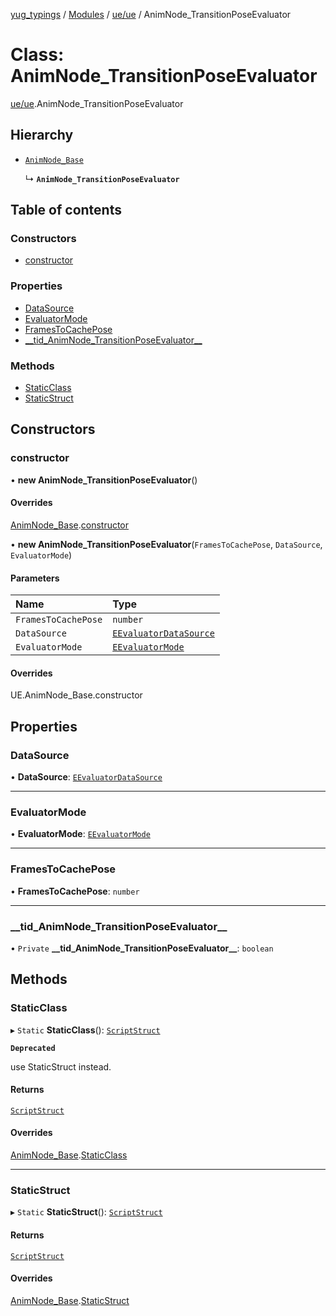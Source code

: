 [yug_typings](../README.md) / [Modules](../modules.md) / [ue/ue](../modules/ue_ue.md) / AnimNode\_TransitionPoseEvaluator

# Class: AnimNode\_TransitionPoseEvaluator

[ue/ue](../modules/ue_ue.md).AnimNode_TransitionPoseEvaluator

## Hierarchy

- [`AnimNode_Base`](ue_ue.AnimNode_Base.md)

  ↳ **`AnimNode_TransitionPoseEvaluator`**

## Table of contents

### Constructors

- [constructor](ue_ue.AnimNode_TransitionPoseEvaluator.md#constructor)

### Properties

- [DataSource](ue_ue.AnimNode_TransitionPoseEvaluator.md#datasource)
- [EvaluatorMode](ue_ue.AnimNode_TransitionPoseEvaluator.md#evaluatormode)
- [FramesToCachePose](ue_ue.AnimNode_TransitionPoseEvaluator.md#framestocachepose)
- [\_\_tid\_AnimNode\_TransitionPoseEvaluator\_\_](ue_ue.AnimNode_TransitionPoseEvaluator.md#__tid_animnode_transitionposeevaluator__)

### Methods

- [StaticClass](ue_ue.AnimNode_TransitionPoseEvaluator.md#staticclass)
- [StaticStruct](ue_ue.AnimNode_TransitionPoseEvaluator.md#staticstruct)

## Constructors

### constructor

• **new AnimNode_TransitionPoseEvaluator**()

#### Overrides

[AnimNode_Base](ue_ue.AnimNode_Base.md).[constructor](ue_ue.AnimNode_Base.md#constructor)

• **new AnimNode_TransitionPoseEvaluator**(`FramesToCachePose`, `DataSource`, `EvaluatorMode`)

#### Parameters

| Name | Type |
| :------ | :------ |
| `FramesToCachePose` | `number` |
| `DataSource` | [`EEvaluatorDataSource`](../enums/ue_ue.EEvaluatorDataSource.md) |
| `EvaluatorMode` | [`EEvaluatorMode`](../enums/ue_ue.EEvaluatorMode.md) |

#### Overrides

UE.AnimNode\_Base.constructor

## Properties

### DataSource

• **DataSource**: [`EEvaluatorDataSource`](../enums/ue_ue.EEvaluatorDataSource.md)

___

### EvaluatorMode

• **EvaluatorMode**: [`EEvaluatorMode`](../enums/ue_ue.EEvaluatorMode.md)

___

### FramesToCachePose

• **FramesToCachePose**: `number`

___

### \_\_tid\_AnimNode\_TransitionPoseEvaluator\_\_

• `Private` **\_\_tid\_AnimNode\_TransitionPoseEvaluator\_\_**: `boolean`

## Methods

### StaticClass

▸ `Static` **StaticClass**(): [`ScriptStruct`](ue_ue.ScriptStruct.md)

**`Deprecated`**

use StaticStruct instead.

#### Returns

[`ScriptStruct`](ue_ue.ScriptStruct.md)

#### Overrides

[AnimNode_Base](ue_ue.AnimNode_Base.md).[StaticClass](ue_ue.AnimNode_Base.md#staticclass)

___

### StaticStruct

▸ `Static` **StaticStruct**(): [`ScriptStruct`](ue_ue.ScriptStruct.md)

#### Returns

[`ScriptStruct`](ue_ue.ScriptStruct.md)

#### Overrides

[AnimNode_Base](ue_ue.AnimNode_Base.md).[StaticStruct](ue_ue.AnimNode_Base.md#staticstruct)
